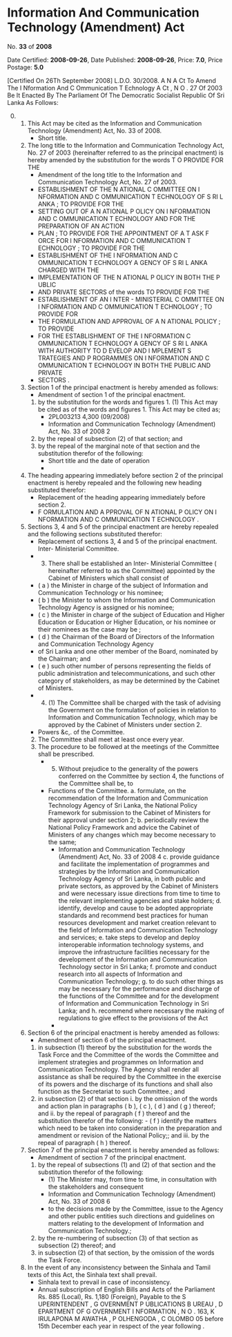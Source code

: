 # Information And Communication Technology (Amendment) Act

No. **33** of **2008**

Date Certified: **2008-09-26**, Date Published: **2008-09-26**, Price: **7.0**, Price Postage: **5.0**

[Certified On 26Th September 2008]
L.D.O. 30/2008.
A N  A Ct   To   Amend   The  I Nformation   And  C Ommunication T Echnology  A Ct , N O . 27  Of  2003
Be It Enacted By The Parliament Of The Democratic Socialist Republic Of Sri Lanka As Follows:

0. 
    1. This Act may be cited as the Information and Communication Technology (Amendment) Act, No. 33 of 2008.
        - Short title.
    2. The long title to the Information and Communication Technology Act, No. 27 of 2003 (hereinafter referred to as the principal enactment) is hereby amended by the substitution for the words T O   PROVIDE   FOR   THE
        - Amendment of the long title to the Information and Communication Technology Act, No. 27 of 2003.
        - ESTABLISHMENT   OF   THE  N ATIONAL  C OMMITTEE   ON  I NFORMATION   AND C OMMUNICATION  T ECHNOLOGY   OF  S RI  L ANKA ;  TO   PROVIDE   FOR   THE
        - SETTING   OUT   OF   A  N ATIONAL  P OLICY   ON  I NFORMATION   AND C OMMUNICATION  T ECHNOLOGY   AND   FOR   THE   PREPARATION   OF   AN   ACTION
        - PLAN ;  TO   PROVIDE   FOR   THE   APPOINTMENT   OF   A  T ASK  F ORCE   FOR I NFORMATION   AND  C OMMUNICATION  T ECHNOLOGY ;  TO   PROVIDE   FOR   THE
        - ESTABLISHMENT   OF   THE  I NFORMATION   AND  C OMMUNICATION T ECHNOLOGY  A GENCY   OF  S RI  L ANKA   CHARGED   WITH   THE
        - IMPLEMENTATION   OF   THE  N ATIONAL  P OLICY   IN   BOTH   THE  P UBLIC
        - AND   PRIVATE   SECTORS  of the words  TO   PROVIDE   FOR   THE
        - ESTABLISHMENT   OF   AN  I NTER - MINISTERIAL  C OMMITTEE   ON I NFORMATION   AND  C OMMUNICATION  T ECHNOLOGY ;  TO   PROVIDE   FOR
        - THE   FORMULATION   AND   APPROVAL   OF   A  N ATIONAL   POLICY ;  TO   PROVIDE
        - FOR   THE   ESTABLISHMENT   OF   THE  I NFORMATION  C OMMUNICATION T ECHNOLOGY  A GENCY   OF  S RI  L ANKA   WITH   AUTHORITY   TO  D EVELOP   AND I MPLEMENT  S TRATEGIES   AND  P ROGRAMMES   ON  I NFORMATION   AND C OMMUNICATION  T ECHNOLOGY   IN   BOTH   THE   PUBLIC   AND   PRIVATE
        - SECTORS .
    3. Section 1 of the principal enactment is hereby amended as follows:
        - Amendment of section 1 of the principal enactment.
        1. by the substitution for the words and figures 1. (1) This Act may be cited as of the words and figures 1. This Act may be cited as;
            - 2PL003213  4,300 (09/2008)
            - Information and Communication Technology (Amendment) Act, No. 33 of 2008 2
        2. by the repeal of subsection (2) of that section; and
        3. by the repeal of the marginal note of that section and the substitution therefor of the following:
            - Short title and the date of operation
            - 
    4. The heading appearing immediately before section 2 of the principal enactment is hereby repealed and the following new heading substituted therefor:
        - Replacement of the heading appearing immediately before section 2.
        - F ORMULATION   AND  A PPROVAL   OF  N ATIONAL  P OLICY   ON I NFORMATION   AND  C OMMUNICATION  T ECHNOLOGY .
    5. Sections 3, 4 and 5 of the principal enactment are hereby repealed and the following sections substituted therefor:
        - Replacement of sections 3, 4 and 5 of the principal enactment. Inter- Ministerial Committee.
        - 3. There shall be established an Inter- Ministerial Committee ( hereinafter referred to as the Committee) appointed by the Cabinet of Ministers which shall consist of
        - ( a ) the Minister in charge of the subject of Information and Communication Technology or his nominee;
        - ( b ) the Minister to whom the Information and Communication Technology Agency is assigned or his nominee;
        - ( c ) the Minister in charge of the subject of Education and Higher Education or Education or Higher Education, or his nominee or their nominees as the case may be ;
        - ( d ) the Chairman of the Board of Directors of the Information and Communication Technology Agency
        - of Sri Lanka and one other member of the Board, nominated by the Chairman; and
        - ( e ) such other number of persons representing the fields of  public administration and  telecommunications, and such other category of stakeholders, as may be determined by the Cabinet of Ministers.
        - 4. (1) The Committee shall be charged with the task of advising the Government on the formulation of policies in relation to Information and Communication Technology, which may be approved by the Cabinet of Ministers under section 2.
        - Powers &c,. of the Committee.
        2. The Committee shall meet at least once every year.
        3. The procedure to be followed at the meetings of the Committee shall be prescribed.
            - 5. Without prejudice to the generality of the powers conferred on the Committee by section 4, the functions of the Committee shall be, to
            - Functions of the Committee.
            a. formulate, on the recommendation of the Information and Communication Technology Agency of Sri Lanka, the National Policy Framework for submission to the Cabinet of Ministers for their approval under section 2;
            b. periodically review the National Policy Framework and advice the Cabinet of Ministers of any changes which may become necessary to the same;
                - Information and Communication Technology (Amendment) Act, No. 33 of 2008 4
            c. provide guidance and facilitate the implementation of programmes and strategies by the Information and Communication Technology Agency of Sri Lanka, in both public and private sectors, as approved by the Cabinet of Ministers and were necessary issue directions from time to time to the relevant implementing agencies and stake holders;
            d. identify, develop and cause to be adopted appropriate standards and recommend best practices for human resources development and market creation relevant to the field of Information and Communication Technology and services;
            e. take steps to develop and deploy interoperable information technology systems,  and  improve  the infrastructure facilities necessary for the development of the Information and Communication Technology sector in Sri Lanka;
            f. promote and conduct research into all aspects  of  Information  and Communication Technology;
            g. to do such other things as may be necessary for the performance and discharge of the functions of the Committee and for the development of Information and Communication Technology in Sri Lanka; and
            h. recommend where necessary the making of regulations to give effect to the provisions of the Act
                - 
    6. Section 6 of the principal enactment is hereby amended as follows:
        - Amendment of section 6 of the principal enactment.
        1. in subsection (1) thereof by the substitution for the words the Task Force and the Committee of the words the Committee and implement strategies and  programmes  on  Information  and Communication Technology. The Agency shall render all assistance as shall be required by the Committee in the exercise of its powers and the discharge of its functions and shall also function as the Secretariat to such Committee.; and
        2. in subsection (2) of that section
            i. by the omission of the words and action plan in paragraphs ( b ), ( c ), ( d ) and ( g ) thereof; and
                ii. by the repeal of paragraph ( f ) thereof and the substitution therefor of the following:
                    - ( f ) identify the matters which need to be taken into consideration in the preparation and amendment or revision of the National Policy;; and
                iii. by the repeal of paragraph ( h ) thereof.
    7. Section 7 of the principal enactment is hereby amended as follows:
        - Amendment of section 7 of the principal enactment.
        1. by the repeal of subsections (1) and (2) of that section and the substitution therefor of the following:
            - (1) The Minister may, from time to time, in consultation with the stakeholders and consequent
            - Information and Communication Technology (Amendment) Act, No. 33 of 2008 6
            - to the decisions made by the Committee, issue to the Agency and other public entities such directions and guidelines on matters relating to the development of Information and Communication Technology.;
        2. by the re-numbering of subsection (3) of that section as subsection (2) thereof; and
        3. in subsection (2) of that section, by the omission of the words the Task Force.
    8. In the event of any inconsistency between the Sinhala and Tamil texts of this Act, the Sinhala text shall prevail.
        - Sinhala text to prevail in case of inconsistency.
        - Annual subscription of English Bills and Acts of the Parliament Rs. 885 (Local), Rs. 1,180 (Foreign), Payable to the S UPERINTENDENT , G OVERNMENT  P UBLICATIONS  B UREAU , D EPARTMENT   OF G OVERNMENT  I NFORMATION , N O . 163, K IRULAPONA  M AWATHA , P OLHENGODA , C OLOMBO  05 before 15th December each year in respect of the year following .